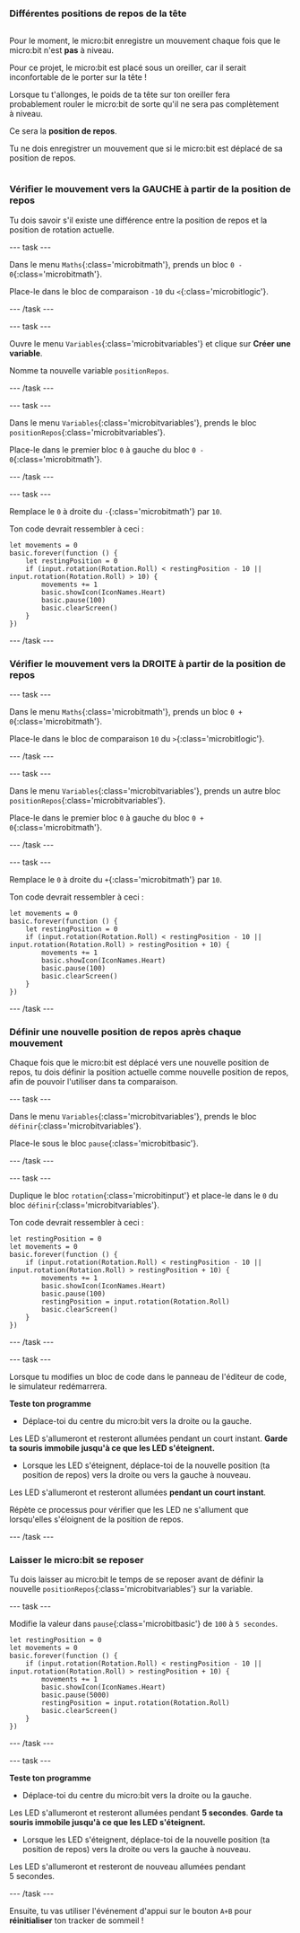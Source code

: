 ### Différentes positions de repos de la tête

<div style="display: flex; flex-wrap: wrap">
<div style="flex-basis: 200px; flex-grow: 1; margin-right: 15px;">

Pour le moment, le micro:bit enregistre un mouvement chaque fois que le micro:bit n'est **pas** à niveau.

Pour ce projet, le micro:bit est placé sous un oreiller, car il serait inconfortable de le porter sur la tête !

Lorsque tu t'allonges, le poids de ta tête sur ton oreiller fera probablement rouler le micro:bit de sorte qu'il ne sera pas complètement à niveau.

Ce sera la **position de repos**. 

Tu ne dois enregistrer un mouvement que si le micro:bit est déplacé de sa position de repos. 

</div>
</div>

### Vérifier le mouvement vers la GAUCHE à partir de la position de repos

Tu dois savoir s'il existe une différence entre la position de repos et la position de rotation actuelle.

--- task ---

Dans le menu `Maths`{:class='microbitmath'}, prends un bloc `0 - 0`{:class='microbitmath'}.

Place-le dans le bloc de comparaison `-10` du `<`{:class='microbitlogic'}.

--- /task ---

--- task ---

Ouvre le menu `Variables`{:class='microbitvariables'} et clique sur **Créer une variable**.

Nomme ta nouvelle variable `positionRepos`.

--- /task ---

--- task ---

Dans le menu `Variables`{:class='microbitvariables'}, prends le bloc `positionRepos`{:class='microbitvariables'}.

Place-le dans le premier bloc `0` à gauche du bloc `0 - 0`{:class='microbitmath'}.

--- /task ---

--- task ---

Remplace le `0` à droite du `-`{:class='microbitmath'} par `10`.

Ton code devrait ressembler à ceci :

```microbit
let movements = 0
basic.forever(function () {
    let restingPosition = 0
    if (input.rotation(Rotation.Roll) < restingPosition - 10 || input.rotation(Rotation.Roll) > 10) {
        movements += 1
        basic.showIcon(IconNames.Heart)
        basic.pause(100)
        basic.clearScreen()
    }
})
```

--- /task ---

### Vérifier le mouvement vers la DROITE à partir de la position de repos

--- task ---

Dans le menu `Maths`{:class='microbitmath'}, prends un bloc `0 + 0`{:class='microbitmath'}.

Place-le dans le bloc de comparaison `10` du `>`{:class='microbitlogic'}.

--- /task ---

--- task ---

Dans le menu `Variables`{:class='microbitvariables'}, prends un autre bloc `positionRepos`{:class='microbitvariables'}.

Place-le dans le premier bloc `0` à gauche du bloc `0 + 0`{:class='microbitmath'}.

--- /task ---

--- task ---

Remplace le `0` à droite du `+`{:class='microbitmath'} par `10`.

Ton code devrait ressembler à ceci :

```microbit
let movements = 0
basic.forever(function () {
    let restingPosition = 0
    if (input.rotation(Rotation.Roll) < restingPosition - 10 || input.rotation(Rotation.Roll) > restingPosition + 10) {
        movements += 1
        basic.showIcon(IconNames.Heart)
        basic.pause(100)
        basic.clearScreen()
    }
})
```

--- /task ---

### Définir une nouvelle position de repos après chaque mouvement

Chaque fois que le micro:bit est déplacé vers une nouvelle position de repos, tu dois définir la position actuelle comme nouvelle position de repos, afin de pouvoir l'utiliser dans ta comparaison.

--- task ---

Dans le menu `Variables`{:class='microbitvariables'}, prends le bloc `définir`{:class='microbitvariables'}.

Place-le sous le bloc `pause`{:class='microbitbasic'}.

--- /task ---

--- task ---

Duplique le bloc `rotation`{:class='microbitinput'} et place-le dans le `0` du bloc `définir`{:class='microbitvariables'}.

Ton code devrait ressembler à ceci :

```microbit
let restingPosition = 0
let movements = 0
basic.forever(function () {
    if (input.rotation(Rotation.Roll) < restingPosition - 10 || input.rotation(Rotation.Roll) > restingPosition + 10) {
        movements += 1
        basic.showIcon(IconNames.Heart)
        basic.pause(100)
        restingPosition = input.rotation(Rotation.Roll)
        basic.clearScreen()
    }
})
```

--- /task ---

--- task ---

Lorsque tu modifies un bloc de code dans le panneau de l'éditeur de code, le simulateur redémarrera.

**Teste ton programme**

+ Déplace-toi du centre du micro:bit vers la droite ou la gauche.

Les LED s'allumeront et resteront allumées pendant un court instant. **Garde ta souris immobile jusqu'à ce que les LED s'éteignent.**

+ Lorsque les LED s'éteignent, déplace-toi de la nouvelle position (ta position de repos) vers la droite ou vers la gauche à nouveau.

Les LED s'allumeront et resteront allumées **pendant un court instant**.

Répète ce processus pour vérifier que les LED ne s'allument que lorsqu'elles s'éloignent de la position de repos.

--- /task ---

### Laisser le micro:bit se reposer

Tu dois laisser au micro:bit le temps de se reposer avant de définir la nouvelle `positionRepos`{:class='microbitvariables'} sur la variable.

--- task ---

Modifie la valeur dans `pause`{:class='microbitbasic'} de `100` à `5 secondes`.

```microbit
let restingPosition = 0
let movements = 0
basic.forever(function () {
    if (input.rotation(Rotation.Roll) < restingPosition - 10 || input.rotation(Rotation.Roll) > restingPosition + 10) {
        movements += 1
        basic.showIcon(IconNames.Heart)
        basic.pause(5000)
        restingPosition = input.rotation(Rotation.Roll)
        basic.clearScreen()
    }
})
```

--- /task ---

--- task ---

**Teste ton programme**
+ Déplace-toi du centre du micro:bit vers la droite ou la gauche.

Les LED s'allumeront et resteront allumées pendant **5 secondes**. **Garde ta souris immobile jusqu'à ce que les LED s'éteignent.**

+ Lorsque les LED s'éteignent, déplace-toi de la nouvelle position (ta position de repos) vers la droite ou vers la gauche à nouveau.

Les LED s'allumeront et resteront de nouveau allumées pendant 5 secondes.

--- /task ---

Ensuite, tu vas utiliser l'événement d'appui sur le bouton `A+B` pour **réinitialiser** ton tracker de sommeil !
